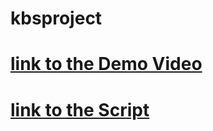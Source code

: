 # kbsproject

# [link to the Demo Video](https://drive.google.com/file/d/1O_dTol0x9KoZR2lc5A4H7kvz9OdsKTJi/view?usp=sharing)

# [link to the Script](https://colab.research.google.com/drive/1LBdACPeNk2KAoHdL2WmT_Y3MNP0ApXP1#scrollTo=ODfYBcKepJxH)

